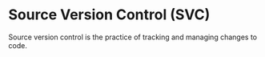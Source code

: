 # Source Version Control (SVC)
Source version control is the practice of tracking and managing changes to code.
